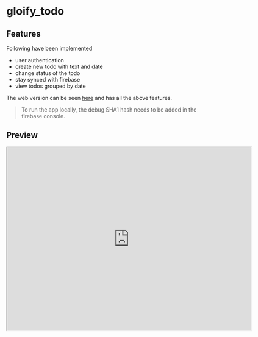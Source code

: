 # gloify_todo

## Features

Following have been implemented

- user authentication
- create new todo with text and date
- change status of the todo
- stay synced with firebase
- view todos grouped by date

The web version can be seen [here](https://gloify-todo.web.app) and has all the above features.

> To run the app locally, the debug SHA1 hash needs to be added in the firebase console.

## Preview

<iframe src="https://drive.google.com/file/d/1_g1emO-BkP_ehTtr8CvU8zHrv0e7CEMY/preview" width="640" height="480" allow="autoplay"></iframe>
